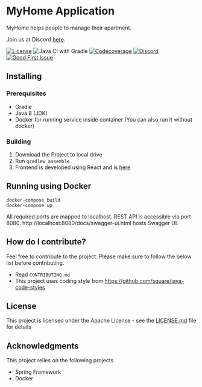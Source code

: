 # MyHome Application

MyHome helps people to manage their apartment.

Join us at Discord [here](https://discord.gg/CngACKh).

[![License](https://img.shields.io/badge/License-Apache%202.0-blue.svg)](https://www.apache.org/licenses/LICENSE-2.0)
![Java CI with Gradle](https://github.com/jmprathab/MyHome/workflows/Java%20CI%20with%20Gradle/badge.svg?branch=master&event=push)
[![Codecoverage](https://img.shields.io/codecov/c/github/jmprathab/MyHome)](https://codecov.io/gh/jmprathab/MyHome)
[![Discord](https://img.shields.io/discord/731769161361129523?label=discord)](https://discord.gg/CngACKh)
[![Good First Issue](https://img.shields.io/github/issues-raw/jmprathab/MyHome/good%20first%20issue?label=beginner%20friendly%20issues)](https://github.com/jmprathab/MyHome/issues?q=is%3Aopen+is%3Aissue+label%3A%22good+first+issue%22+label%3Aup-for-grabs)

## Installing

### Prerequisites

* Gradle
* Java 8 (JDK)
* Docker for running service inside container (You can also run it without docker)

### Building

1. Download the Project to local drive
2. Run `gradlew assemble`
3. Frontend is developed using React and is [here](https://github.com/jmprathab/MyHome-Web)

## Running using Docker

```shell
docker-compose build
docker-compose up
```

All required ports are mapped to localhost. REST API is accessible via port 8080.
http://localhost:8080/docs/swagger-ui.html hosts Swagger UI.

## How do I contribute?

Feel free to contribute to the project. Please make sure to follow the below list before contributing.

* Read `CONTRIBUTING.md`
* This project uses coding style from https://github.com/square/java-code-styles

## License

This project is licensed under the Apache License - see the [LICENSE.md](LICENSE.md) file for details

## Acknowledgments

This project relies on the following projects

* Spring Framework
* Docker
